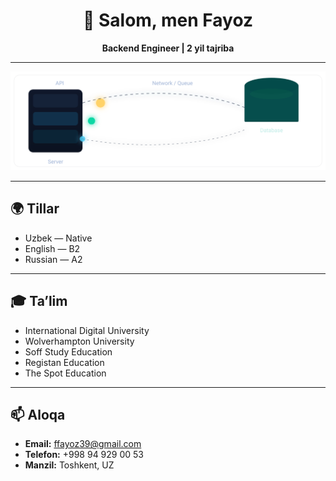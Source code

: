 <h1 align="center">👋 Salom, men Fayoz</h1>
<p align="center">
  <b>Backend Engineer | 2 yil tajriba </b>
</p>

---
<p align="center">
  <img src="./animation.svg" alt="Backend animation" width="720"/>
</p>

---

## 🌍 Tillar
- Uzbek — Native  
- English — B2  
- Russian — A2  

---

## 🎓 Ta’lim
- International Digital University  
- Wolverhampton University  
- Soff Study Education  
- Registan Education  
- The Spot Education

---

## 📫 Aloqa
- **Email:** ffayoz39@gmail.com  
- **Telefon:** +998 94 929 00 53  
- **Manzil:** Toshkent, UZ

